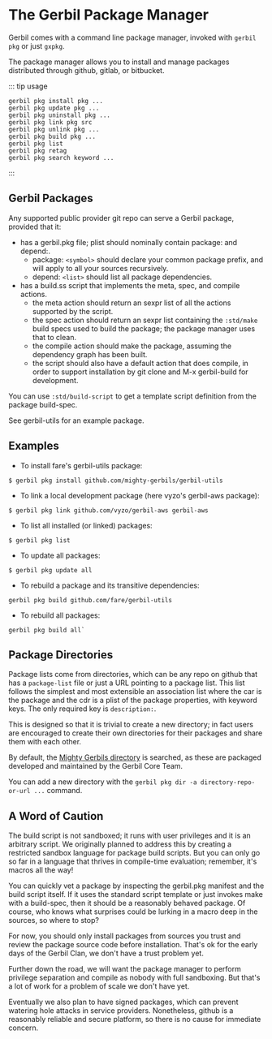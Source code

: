 # The Gerbil Package Manager

Gerbil comes with a command line package manager, invoked with `gerbil pkg` or just `gxpkg`.

The package manager allows you to install and manage packages
distributed through github, gitlab, or bitbucket.

::: tip usage
```
gerbil pkg install pkg ...
gerbil pkg update pkg ...
gerbil pkg uninstall pkg ...
gerbil pkg link pkg src
gerbil pkg unlink pkg ...
gerbil pkg build pkg ...
gerbil pkg list
gerbil pkg retag
gerbil pkg search keyword ...
```
:::

## Gerbil Packages

Any supported public provider git repo can serve a Gerbil package, provided that it:

- has a gerbil.pkg file; plist should nominally contain package: and depend:.
    - package: `<symbol>` should declare your common package prefix, and will apply to all your sources recursively.
    - depend: `<list>` should list all package dependencies.
- has a build.ss script that implements the meta, spec, and compile actions.
    - the meta action should return an sexpr list of all the actions supported by the script.
    - the spec action should return an sexpr list containing the `:std/make` build specs used to build the package; the package manager uses that to clean.
    - the compile action should make the package, assuming the dependency graph has been built.
    - the script should also have a default action that does compile, in order to support installation by git clone and M-x gerbil-build for development.

You can use `:std/build-script` to get a template script definition from the package build-spec.

See gerbil-utils for an example package.

## Examples

- To install fare's gerbil-utils package:
```shell
$ gerbil pkg install github.com/mighty-gerbils/gerbil-utils
```

- To link a local development package (here vyzo's gerbil-aws package):
```shell
$ gerbil pkg link github.com/vyzo/gerbil-aws gerbil-aws
```

- To list all installed (or linked) packages:
```shell
$ gerbil pkg list
```

- To update all packages:
```shell
$ gerbil pkg update all
```

- To rebuild a package and its transitive dependencies:
```shell
gerbil pkg build github.com/fare/gerbil-utils
```

- To rebuild all packages:
```shell
gerbil pkg build all`
```

## Package Directories

Package lists come from directories, which can be any repo on github
that has a `package-list` file or just a URL pointing to a package
list. This list follows the simplest and most extensible an association list where the car is the package and the cdr is a plist of the package properties, with keyword keys. The only required key is `description:`.

This is designed so that it is trivial to create a new directory; in
fact users are encouraged to create their own directories for their
packages and share them with each other.

By default, the [Mighty Gerbils
directory](https://github.com/mighty-gerbils/gerbil-directory) is
searched, as these are packaged developed and maintained by the Gerbil
Core Team.

You can add a new directory with the `gerbil pkg dir -a directory-repo-or-url ...`
command.

## A Word of Caution

The build script is not sandboxed; it runs with user privileges and it is an arbitrary script. We originally planned to address this by creating a restricted sandbox language for package build scripts. But you can only go so far in a language that thrives in compile-time evaluation; remember, it's macros all the way!

You can quickly vet a package by inspecting the gerbil.pkg manifest and the build script itself. If it uses the standard script template or just invokes make with a build-spec, then it should be a reasonably behaved package. Of course, who knows what surprises could be lurking in a macro deep in the sources, so where to stop?

For now, you should only install packages from sources you trust and review the package source code before installation. That's ok for the early days of the Gerbil Clan, we don't have a trust problem yet.

Further down the road, we will want the package manager to perform privilege separation and compile as nobody with full sandboxing. But that's a lot of work for a problem of scale we don't have yet.

Eventually we also plan to have signed packages, which can prevent watering hole attacks in service providers. Nonetheless, github is a reasonably reliable and secure platform, so there is no cause for immediate concern.
